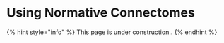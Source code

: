 # Using Normative Connectomes

{% hint style="info" %}
This page is under construction..
{% endhint %}

